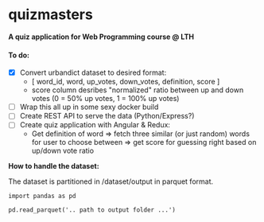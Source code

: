 # quizmasters
**A quiz application for Web Programming course @ LTH**

#### To do:
- [x] Convert urbandict dataset to desired format:
  - [ word_id, word, up_votes, down_votes, definition, score ]
  - score column desribes "normalized" ratio between up and down votes (0 = 50% up votes, 1 = 100% up votes)
- [ ] Wrap this all up in some sexy docker build
- [ ] Create REST API to serve the data (Python/Express?)
- [ ] Create quiz application with Angular & Redux:
  - Get definition of word => fetch three similar (or just random) words for user to choose between => get score for guessing right based on up/down vote ratio


**How to handle the dataset:**

The dataset is partitioned in /dataset/output in parquet format.

```
import pandas as pd

pd.read_parquet('.. path to output folder ...')
```